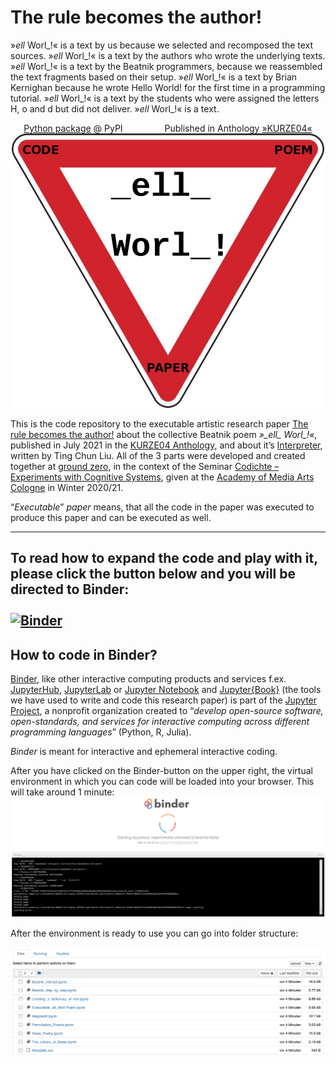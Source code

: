 # The rule becomes the author!


»_ell_ Worl_!« is a text by us because we selected and recomposed the text sources. »_ell_ Worl_!« is a text by the authors who wrote the underlying texts. »_ell_ Worl_!« is a text by the Beatnik programmers, because we reassembled the text fragments based on their setup. »_ell_ Worl_!« is a text by Brian Kernighan because he wrote Hello World! for the first time in a programming tutorial. »_ell_ Worl_!« is a text by the students who were assigned the letters H, o and d but did not deliver. »_ell_ Worl_!« is a text.
<center><a href="https://pypi.org/project/beatnik/">Python package</a> @ PyPI &nbsp&nbsp&nbsp&nbsp&nbsp&nbsp&nbsp&nbsp&nbsp&nbsp&nbsp&nbsp&nbsp&nbsp&nbsp&nbspPublished in Anthology <a href="https://www.khm.de/kurze/">»KURZE04«</a>
</center>
<center><img src="./_images/co-po-pa.jpg" alt="img" width="500px" /></center>

This is the code repository to the executable artistic research paper [The rule becomes the author!](https://dev.ground-zero.khm.de/ell-worl-paper/) about the collective Beatnik poem *»\_ell\_ Worl\_!«*, published in July 2021 in the [KURZE04 Anthology](https://www.khm.de/kurze/), and about it’s [Interpreter](https://pypi.org/project/beatnik/), written by Ting Chun Liu. All of the 3 parts were developed and created together at [ground zero](https://ground-zero.khm.de/), in the context of the Seminar [Codichte – Experiments with Cognitive Systems](https://ground-zero.khm.de/?portfolio=seminar-codichte-experiments-with-cognitive-systems), given at the [Academy of Media Arts Cologne](https://en.khm.de/home/) in Winter 2020/21.

“*Executable*” *paper* means, that all the code in the paper was executed to produce this paper and can be executed as well. 

--------------------
To read how to expand the code and play with it, please click the button below and you will be directed to Binder:<br><br>
[![Binder](https://mybinder.org/badge_logo.svg)](https://mybinder.org/v2/gh/experimental-informatics/_ell_-Worl_-/HEAD)
---------------------

## How to code in Binder?

[Binder](https://jupyter.org/binder), like other interactive computing products and services f.ex. [JupyterHub](https://jupyterhub.readthedocs.io/en/latest/), [JupyterLab](https://jupyterlab.readthedocs.io/en/stable/) or [Jupyter Notebook](https://jupyter-notebook.readthedocs.io/en/stable/) and [Jupyter{Book}](https://jupyterbook.org/intro.html) (the tools we have used to write and code this research paper) is part of the [Jupyter Project](https://jupyter.readthedocs.io/en/latest/), a nonprofit organization created to “*develop open-source software, open-standards, and services for interactive computing across different programming languages*” (Python, R, Julia).

*Binder* is meant for interactive and ephemeral interactive coding.

After you have clicked on the Binder-button on the upper right, the virtual environment in which you can code will be loaded into your browser. This will take around 1 minute:
<img src="./_images/binder.png" alt="push-pop" width="820px" />

After the environment is ready to use you can go into folder structure:

![img](./_images/folders.png)
